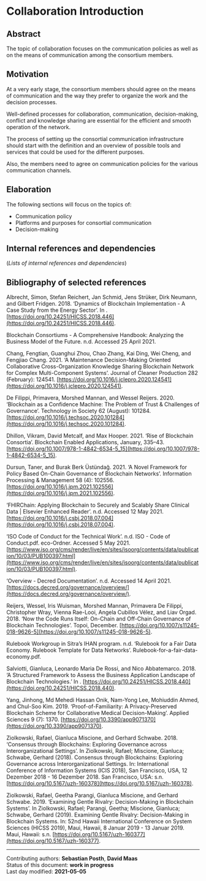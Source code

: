 # Collaboration Introduction

## Abstract

The topic of collaboration focuses on the communication policies as well as on the means of communication among the consortium members.
    
## Motivation

At a very early stage, the consortium members should agree on the means of communication and the way they prefer to organize the work and the decision processes. 

Well-defined processes for collaboration, communication, decision-making, conflict and knowledge sharing are essential for the efficient and smooth operation of the network. 

The process of setting up the consortial communication infrastructure should start with the definition and an overview of possible tools and services that could be used for the different purposes. 

Also, the members need to agree on communication policies for the various communication channels.   
    
## Elaboration

The following sections will focus on the topics of:

- Communication policy
- Platforms and purposes for consortial communication
- Decision-making
    
## Internal references and dependencies

(*Lists of internal references and dependencies*)    
	
## Bibliography of selected references

Albrecht, Simon, Stefan Reichert, Jan Schmid, Jens Strüker, Dirk Neumann, and Gilbert Fridgen. 2018. ‘Dynamics of Blockchain Implementation - A Case Study from the Energy Sector’. In . [https://doi.org/10.24251/HICSS.2018.446](https://doi.org/10.24251/HICSS.2018.446).

Blockchain Consortiums - A Comprehensive Handbook: Analyzing the Business Model of the Future. n.d. Accessed 25 April 2021.

Chang, Fengtian, Guanghui Zhou, Chao Zhang, Kai Ding, Wei Cheng, and Fengjiao Chang. 2021. ‘A Maintenance Decision-Making Oriented Collaborative Cross-Organization Knowledge Sharing Blockchain Network for Complex Multi-Component Systems’. Journal of Cleaner Production 282 (February): 124541. [https://doi.org/10.1016/j.jclepro.2020.124541](https://doi.org/10.1016/j.jclepro.2020.124541).

De Filippi, Primavera, Morshed Mannan, and Wessel Reijers. 2020. ‘Blockchain as a Confidence Machine: The Problem of Trust & Challenges of Governance’. Technology in Society 62 (August): 101284. [https://doi.org/10.1016/j.techsoc.2020.101284](https://doi.org/10.1016/j.techsoc.2020.101284).

Dhillon, Vikram, David Metcalf, and Max Hooper. 2021. ‘Rise of Blockchain Consortia’. Blockchain Enabled Applications, January, 335–43. [https://doi.org/10.1007/978-1-4842-6534-5_15](https://doi.org/10.1007/978-1-4842-6534-5_15).

Dursun, Taner, and Burak Berk Üstündağ. 2021. ‘A Novel Framework for Policy Based On-Chain Governance of Blockchain Networks’. Information Processing & Management 58 (4): 102556. [https://doi.org/10.1016/j.ipm.2021.102556](https://doi.org/10.1016/j.ipm.2021.102556).

‘FHIRChain: Applying Blockchain to Securely and Scalably Share Clinical Data | Elsevier Enhanced Reader’. n.d. Accessed 12 May 2021. [https://doi.org/10.1016/j.csbj.2018.07.004](https://doi.org/10.1016/j.csbj.2018.07.004).

‘ISO Code of Conduct for the Technical Work’. n.d. ISO - Code of Conduct.pdf. eco-Ordner. Accessed 5 May 2021. [https://www.iso.org/cms/render/live/en/sites/isoorg/contents/data/publication/10/03/PUB100397.html](https://www.iso.org/cms/render/live/en/sites/isoorg/contents/data/publication/10/03/PUB100397.html).

‘Overview - Decred Documentation’. n.d. Accessed 14 April 2021. [https://docs.decred.org/governance/overview/](https://docs.decred.org/governance/overview/).

Reijers, Wessel, Iris Wuisman, Morshed Mannan, Primavera De Filippi, Christopher Wray, Vienna Rae-Looi, Angela Cubillos Vélez, and Liav Orgad. 2018. ‘Now the Code Runs Itself: On-Chain and Off-Chain Governance of Blockchain Technologies’. Topoi, December. [https://doi.org/10.1007/s11245-018-9626-5](https://doi.org/10.1007/s11245-018-9626-5).

Rulebook Workgroup in Sitra’s IHAN program. n.d. ‘Rulebook for a Fair Data Economy. Rulebook Template for Data Networks’. Rulebook-for-a-fair-data-economy.pdf.

Salviotti, Gianluca, Leonardo Maria De Rossi, and Nico Abbatemarco. 2018. ‘A Structured Framework to Assess the Business Application Landscape of Blockchain Technologies.’ In . [https://doi.org/10.24251/HICSS.2018.440](https://doi.org/10.24251/HICSS.2018.440).

Yang, Jinhong, Md Mehedi Hassan Onik, Nam-Yong Lee, Mohiuddin Ahmed, and Chul-Soo Kim. 2019. ‘Proof-of-Familiarity: A Privacy-Preserved Blockchain Scheme for Collaborative Medical Decision-Making’. Applied Sciences 9 (7): 1370. [https://doi.org/10.3390/app9071370](https://doi.org/10.3390/app9071370).

Ziolkowski, Rafael, Gianluca Miscione, and Gerhard Schwabe. 2018. ‘Consensus through Blockchains: Exploring Governance across Interorganizational Settings’. In Ziolkowski, Rafael; Miscione, Gianluca; Schwabe, Gerhard  (2018). Consensus through Blockchains: Exploring Governance across Interorganizational Settings.  In: International Conference of Information Systems (ICIS 2018), San Francisco, USA, 12 Dezember 2018 - 16 Dezember 2018. San Francisco, USA: s.n. [https://doi.org/10.5167/uzh-160378](https://doi.org/10.5167/uzh-160378).

Ziolkowski, Rafael, Geetha Parangi, Gianluca Miscione, and Gerhard Schwabe. 2019. ‘Examining Gentle Rivalry: Decision-Making in Blockchain Systems’. In Ziolkowski, Rafael; Parangi, Geetha; Miscione, Gianluca; Schwabe, Gerhard  (2019). Examining Gentle Rivalry: Decision-Making in Blockchain Systems.  In: 52nd Hawaii International Conference on System Sciences (HICSS 2019), Maui, Hawaii, 8 Januar 2019 - 13 Januar 2019. Maui, Hawaii: s.n. [https://doi.org/10.5167/uzh-160377](https://doi.org/10.5167/uzh-160377).

________

Contributing authors: **Sebastian Posth**, **David Maas**    
Status of this document: **work in progress**  
Last day modified: **2021-05-05**